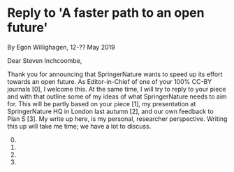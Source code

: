 # Reply to 'A faster path to an open future'
By Egon Willighagen, 12-?? May 2019

Dear Steven Inchcoombe,

Thank you for announcing that SpringerNature wants to speed up its effort towards an open future.
As Editor-in-Chief of one of your 100% CC-BY journals [0], I welcome this. At the same time, I
will try to reply to your piece and with that outline some of my ideas of what SpringerNature
needs to aim for. This will be partly based on your piece [1], my presentation at SpringerNature
HQ in London last autumn [2], and our own feedback to Plan S [3]. My write up here, is my personal,
researcher perspective. Writing this up will take me time; we have a lot to discuss.




0.
1.
2.
3.
